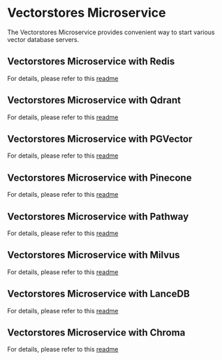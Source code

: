 # Vectorstores Microservice

The Vectorstores Microservice provides convenient way to start various vector database servers.

## Vectorstores Microservice with Redis

For details, please refer to this [readme](langchain/redis/README.md)

## Vectorstores Microservice with Qdrant

For details, please refer to this [readme](langchain/qdrant/README.md)

## Vectorstores Microservice with PGVector

For details, please refer to this [readme](langchain/pgvector/README.md)

## Vectorstores Microservice with Pinecone

For details, please refer to this [readme](langchain/pinecone/README.md)

## Vectorstores Microservice with Pathway

For details, please refer to this [readme](langchain/pathway/README.md)

## Vectorstores Microservice with Milvus

For details, please refer to this [readme](langchain/milvus/README.md)

## Vectorstores Microservice with LanceDB

For details, please refer to this [readme](langchain/lancedb/README.md)

## Vectorstores Microservice with Chroma

For details, please refer to this [readme](langchain/chroma/README.md)
